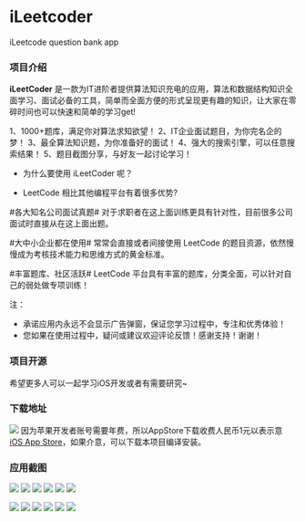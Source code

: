 # iLeetcoder
iLeetcode question bank  app

### 项目介绍
**iLeetCoder** 是一款为IT进阶者提供算法知识充电的应用，算法和数据结构知识全面学习、面试必备的工具，简单而全面方便的形式呈现更有趣的知识，让大家在零碎时间也可以快速和简单的学习get! 

1、1000+题库，满足你对算法求知欲望！
2、IT企业面试题目，为你完名企的梦！
3、最全算法知识题，为你准备好的面试！
4、强大的搜索引擎，可以任意搜索结果！
5、题目截图分享，与好友一起讨论学习！


- 为什么要使用 iLeetCoder 呢？

- LeetCode 相比其他编程平台有着很多优势?

#各大知名公司面试真题# 
对于求职者在这上面训练更具有针对性，目前很多公司面试时直接从在这上面出题。

#大中小企业都在使用# 
常常会直接或者间接使用 LeetCode 的题目资源，依然慢慢成为考核技术能力和思维方式的黄金标准。

#丰富题库、社区活跃# 
LeetCode 平台具有丰富的题库，分类全面，可以针对自己的弱处做专项训练！



注：
- 承诺应用内永远不会显示广告弹窗，保证您学习过程中，专注和优秀体验！
- 您如果在使用过程中，疑问或建议欢迎评论反馈！感谢支持！谢谢！



### 项目开源
希望更多人可以一起学习iOS开发或者有需要研究~


### 下载地址
![](screenshot/iLeetCoder-qrcode.png)
因为苹果开发者账号需要年费，所以AppStore下载收费人民币1元以表示意  [iOS App Store](https://itunes.apple.com/cn/app/iLeetCoder/id1458259471?l=zh&ls=1&mt=8)，如果介意，可以下载本项目编译安装。


### 应用截图
![](screenshot/01.png)
![](screenshot/02.png)
![](screenshot/03.png)
![](screenshot/04.png)
![](screenshot/05.png)
![](screenshot/06.png)

![](screenshot/en-01.png)
![](screenshot/en-02.png)
![](screenshot/en-03.png)
![](screenshot/en-04.png)
![](screenshot/en-05.png)
![](screenshot/en-06.png)
